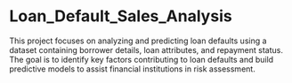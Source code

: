 # Loan_Default_Sales_Analysis
This project focuses on analyzing and predicting loan defaults using a dataset containing borrower details, loan attributes, and repayment status. The goal is to identify key factors contributing to loan defaults and build predictive models to assist financial institutions in risk assessment.
